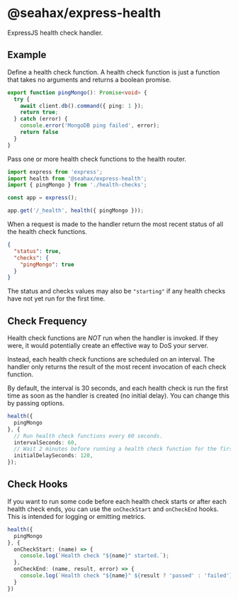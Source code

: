 # @seahax/express-health

ExpressJS health check handler.

## Example

Define a health check function. A health check function is just a function that takes no arguments and returns a boolean promise.

```ts
export function pingMongo(): Promise<void> {
  try {
    await client.db().command({ ping: 1 });
    return true;
  } catch (error) {
    console.error('MongoDB ping failed', error);
    return false
  }
}
```

Pass one or more health check functions to the health router.

```ts
import express from 'express';
import health from '@seahax/express-health';
import { pingMongo } from './health-checks';

const app = express();

app.get('/_health', health({ pingMongo }));
```

When a request is made to the handler return the most recent status of all the health check functions.

```json
{
  "status": true,
  "checks": {
    "pingMongo": true
  }
}
```

The status and checks values may also be `"starting"` if any health checks have not yet run for the first time.

## Check Frequency

Health check functions are _NOT_ run when the handler is invoked. If they were, it would potentially create an effective way to DoS your server.

Instead, each health check functions are scheduled on an interval. The handler only returns the result of the most recent invocation of each check function.

By default, the interval is 30 seconds, and each health check is run the first time as soon as the handler is created (no initial delay). You can change this by passing options.

```ts
health({
  pingMongo
}, {
  // Run health check functions every 60 seconds.
  intervalSeconds: 60,
  // Wait 2 minutes before running a health check function for the first time.
  initialDelaySeconds: 120, 
});
```

## Check Hooks

If you want to run some code before each health check starts or after each health check ends, you can use the `onCheckStart` and `onCheckEnd` hooks. This is intended for logging or emitting metrics.

```ts
health({
  pingMongo
}, {
  onCheckStart: (name) => {
    console.log(`Health check "${name}" started.`);
  },
  onCheckEnd: (name, result, error) => {
    console.log(`Health check "${name}" ${result ? 'passed' : 'failed'}`, error);
  }
})
```
